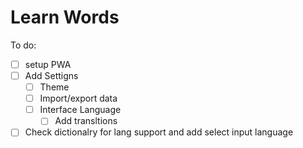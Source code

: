 # Learn Words

To do: 

- [ ] setup PWA 
- [ ] Add Settigns 
  - [ ] Theme
  - [ ] Import/export data
  - [ ] Interface Language
    - [ ] Add transltions
- [ ] Check dictionalry for lang support and add select input language